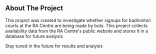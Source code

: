 ## About The Project

This project was created to investigate whether signups for badminton courts at the RA Centre are being made by bots. This project collects availability data from the RA Centre's public website and stores it in a database for future analysis

Stay tuned in the future for results and analysis